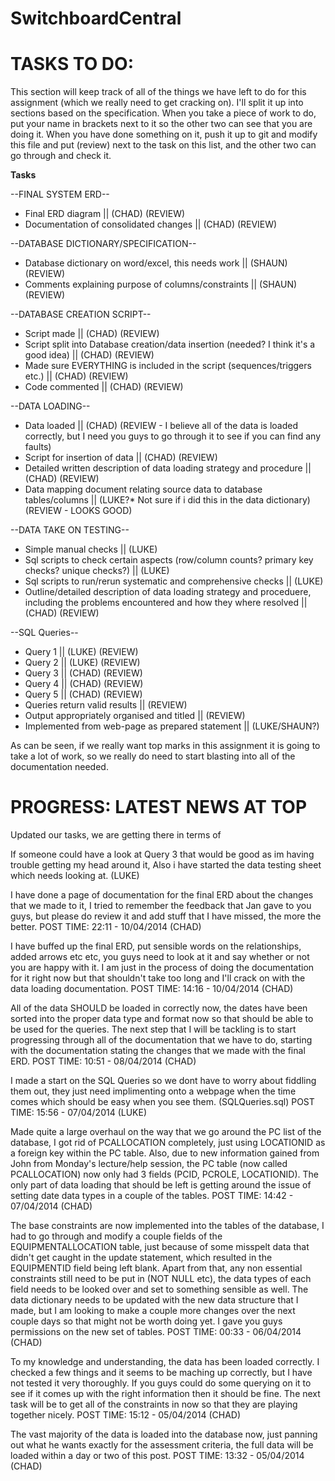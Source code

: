 SwitchboardCentral
===============

TASKS TO DO: 
===============
This section will keep track of all of the things we have left to do for this assignment (which we really need to get cracking on). I'll split it up into sections based on the specification. When you take a piece of work to do, put your name in brackets next to it so the other two can see that you are doing it. When you have done something on it, push it up to git and modify this file and put (review) next to the task on this list, and the other two can go through and check it. 

__Tasks__

--FINAL SYSTEM ERD-- 
  * Final ERD diagram || (CHAD) (REVIEW)
  * Documentation of consolidated changes || (CHAD) (REVIEW)
  
--DATABASE DICTIONARY/SPECIFICATION-- 
  * Database dictionary on word/excel, this needs work || (SHAUN) (REVIEW)
  * Comments explaining purpose of columns/constraints || (SHAUN) (REVIEW)

--DATABASE CREATION SCRIPT--
  * Script made || (CHAD) (REVIEW)
  * Script split into Database creation/data insertion (needed? I think it's a good idea) || (CHAD) (REVIEW)
  * Made sure EVERYTHING is included in the script (sequences/triggers etc.) || (CHAD) (REVIEW)
  * Code commented || (CHAD) (REVIEW)

--DATA LOADING--
  * Data loaded || (CHAD) (REVIEW - I believe all of the data is loaded correctly, but I need you guys to go through it to see if you can find any faults)
  * Script for insertion of data || (CHAD) (REVIEW)
  * Detailed written description of data loading strategy and procedure || (CHAD) (REVIEW)
  * Data mapping document relating source data to database tables/columns || (LUKE?* Not sure if i did this in the data dictionary) (REVIEW - LOOKS GOOD)
  
--DATA TAKE ON TESTING-- 
  * Simple manual checks || (LUKE)
  * Sql scripts to check certain aspects (row/column counts? primary key checks? unique checks?) || (LUKE)
  * Sql scripts to run/rerun systematic and comprehensive checks || (LUKE)
  * Outline/detailed description of data loading strategy and proceduere, including the problems encountered and how they where resolved || (CHAD) (REVIEW)

--SQL Queries--
  * Query 1 || (LUKE) (REVIEW)
  * Query 2 || (LUKE) (REVIEW)
  * Query 3 || (CHAD) (REVIEW)
  * Query 4 || (CHAD) (REVIEW)
  * Query 5 || (CHAD) (REVIEW)
  * Queries return valid results || (REVIEW)
  * Output appropriately organised and titled || (REVIEW)
  * Implemented from web-page as prepared statement || (LUKE/SHAUN?)
  
As can be seen, if we really want top marks in this assignment it is going to take a lot of work, so we really do need to start blasting into all of the documentation needed. 
  
PROGRESS: LATEST NEWS AT TOP
===============
Updated our tasks, we are getting there in terms of 

If someone could have a look at Query 3 that would be good as im having trouble getting my head around it, Also i have started the data testing sheet which needs looking at. (LUKE)

I have done a page of documentation for the final ERD about the changes that we made to it, I tried to remember the feedback that Jan gave to you guys, but please do review it and add stuff that I have missed, the more the better.
POST TIME: 22:11 - 10/04/2014 (CHAD)

I have buffed up the final ERD, put sensible words on the relationships, added arrows etc etc, you guys need to look at it and say whether or not you are happy with it. I am just in the process of doing the documentation for it right now but that shouldn't take too long and I'll crack on with the data loading documentation. 
POST TIME: 14:16 - 10/04/2014 (CHAD)

All of the data SHOULD be loaded in correctly now, the dates have been sorted into the proper data type and format now so that should be able to be used for the queries. The next step that I will be tackling is to start progressing through all of the documentation that we have to do, starting with the documentation stating the changes that we made with the final ERD. POST TIME: 10:51 - 08/04/2014 (CHAD)

I made a start on the SQL Queries so we dont have to worry about fiddling them out, they just need implimenting onto a webpage when the time comes which should be easy when you see them. (SQLQueries.sql) POST TIME: 15:56 - 07/04/2014 (LUKE)

Made quite a large overhaul on the way that we go around the PC list of the database, I got rid of PCALLOCATION completely, just using LOCATIONID as a foreign key within the PC table. Also, due to new information gained from John from Monday's lecture/help session, the PC table (now called PCALLOCATION) now only had 3 fields (PCID, PCROLE, LOCATIONID). The only part of data loading that should be left is getting around the issue of setting date data types in a couple of the tables. POST TIME: 14:42 - 07/04/2014 (CHAD)

The base constraints are now implemented into the tables of the database, I had to go through and modify a couple fields of the EQUIPMENTALLOCATION table, just because of some misspelt data that didn't get caught in the update statement, which resulted in the EQUIPMENTID field being left blank. Apart from that, any non essential constraints still need to be put in (NOT NULL etc), the data types of each field needs to be looked over and set to something sensible as well. The data dictionary needs to be updated with the new data structure that I made, but I am looking to make a couple more changes over the next couple days so that might not be worth doing yet. I gave you guys permissions on the new set of tables.
POST TIME: 00:33 - 06/04/2014 (CHAD)

To my knowledge and understanding, the data has been loaded correctly. I checked a few things and it seems to be maching up correctly, but I have not tested it very thoroughly. If you guys could do some querying on it to see if it comes up with the right information then it should be fine. The next task will be to get all of the constraints in now so that they are playing together nicely.
POST TIME: 15:12 - 05/04/2014 (CHAD)

The vast majority of the data is loaded into the database now, just panning out what he wants exactly for the assessment criteria, the full data will be loaded within a day or two of this post.
POST TIME: 13:32 - 05/04/2014 (CHAD)


